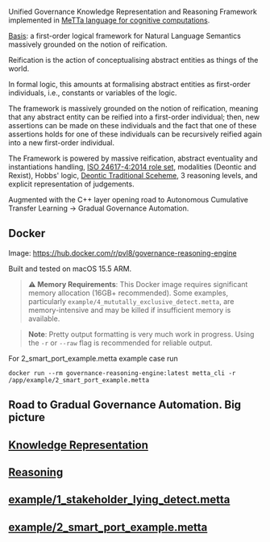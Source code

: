 Unified Governance Knowledge Representation and Reasoning Framework implemented in [MeTTa language for cognitive computations](https://metta-lang.dev/).

[Basis](https://www.cambridge.org/core/books/formal-theory-of-commonsense-psychology/20289940AFB026AB3EF31EBCF8875628#fndtn-information): a first-order logical framework for Natural Language Semantics massively grounded on the notion of reification.

Reification is the action of conceptualising abstract entities as things of the world. 

In formal logic, this amounts at formalising abstract entities as first-order individuals, i.e., constants or variables of the logic. 

The framework is massively grounded on the notion of reification, meaning that any abstract entity can be reified into a first-order individual; then, new assertions can be made on these individuals and the fact that one of these assertions holds for one of these individuals can be recursively reified again into a new first-order individual.

The Framework is powered by massive reification, abstract eventuality and instantiations handling, [ISO 24617-4:2014 role set](https://www.iso.org/standard/56866.html), modalities (Deontic and Rexist), Hobbs' logic, [Deontic Traditional Sceheme](https://plato.stanford.edu/entries/logic-deontic/index.html#fighex), 3 reasoning levels, and explicit representation of judgements. 

Augmented with the C++ layer opening road to Autonomous Cumulative Transfer Learning -> Gradual Governance Automation.

## Docker 

Image: https://hub.docker.com/r/pvl8/governance-reasoning-engine

Built and tested on macOS 15.5 ARM.

> **⚠️ Memory Requirements**: This Docker image requires significant memory allocation (16GB+ recommended). Some examples, particularly `example/4_mututally_exclusive_detect.metta`, are memory-intensive and may be killed if insufficient memory is available.

> **Note**: Pretty output formatting is very much work in progress. Using the `-r` or `--raw` flag is recommended for reliable output.

For 2_smart_port_example.metta example case run 

```
docker run --rm governance-reasoning-engine:latest metta_cli -r /app/example/2_smart_port_example.metta
```

## Road to Gradual Governance Automation. Big picture

## [Knowledge Representation](https://github.com/Formal-Methods-Group/governance-reasoning-engine/tree/main/knowledge)

## [Reasoning](https://github.com/Formal-Methods-Group/governance-reasoning-engine/tree/main/reason)

## [example/1_stakeholder_lying_detect.metta](https://github.com/Formal-Methods-Group/governance-reasoning-engine/blob/main/example/1_stakeholder_lying_detect.metta)

## [example/2_smart_port_example.metta](https://github.com/Formal-Methods-Group/governance-reasoning-engine/blob/main/example/2_smart_port_example.metta)
